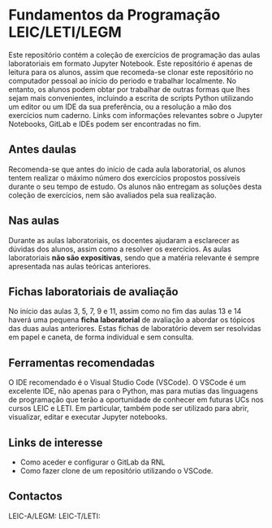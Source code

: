 # Fundamentos da Programação LEIC/LETI/LEGM

Este repositório contém a coleção de exercícios de programação das aulas laboratoriais em formato Jupyter Notebook. Este repositório é apenas de leitura para os alunos, assim que recomeda-se clonar este repositório no computador pessoal ao início do periodo e trabalhar localmente. No entanto, os alunos podem obtar por trabalhar de outras formas que lhes sejam mais convenientes, incluindo a escrita de scripts Python utilizando um editor ou um IDE da sua preferência, ou a resolução a mão dos exercícios num caderno. Links com informações relevantes sobre o Jupyter Notebooks, GitLab e IDEs podem ser encontradas no fim.

## Antes daulas
Recomenda-se que antes do início de cada aula laboratorial, os alunos tentem realizar o máximo número dos exercícios propostos possíveis durante o seu tempo de estudo. Os alunos não entregam as soluções desta coleção de exercícios, nem são avaliados pela sua realização.  

## Nas aulas
Durante as aulas laboratoriais, os docentes ajudaram a esclarecer as dúvidas dos alunos, assim como a resolver os exercícios. As aulas laboratoriais **não são expositivas**, sendo que a matéria relevante é sempre apresentada nas aulas teóricas anteriores.

## Fichas laboratoriais de avaliação
No início das aulas 3, 5, 7, 9 e 11, assim como no fim das aulas 13 e 14 haverá uma pequena **ficha laboratorial** de avaliação a abordar os tópicos das duas aulas anteriores. Estas fichas de laboratório devem ser resolvidas em papel e caneta, de forma individual e sem consulta.

## Ferramentas recomendadas 
O IDE recomendado é o Visual Studio Code (VSCode). O VSCode é um excelente IDE, não apenas para o Python, mas para mutias das linguagens de programação que terão a oportunidade de conhecer em futuras UCs nos cursos LEIC e LETI. Em particular, também pode ser utilizado para abrir, visualizar, editar e executar Jupyter notebooks.

## Links de interesse
- Como aceder e configurar o GitLab da RNL
- Como fazer clone de um repositório utilizando o VSCode.

## Contactos
LEIC-A/LEGM:
LEIC-T/LETI: 